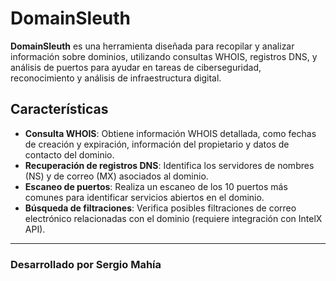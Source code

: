 # DomainSleuth

**DomainSleuth** es una herramienta diseñada para recopilar y analizar información sobre dominios, utilizando consultas WHOIS, registros DNS, y análisis de puertos para ayudar en tareas de ciberseguridad, reconocimiento y análisis de infraestructura digital.

## Características

- **Consulta WHOIS**: Obtiene información WHOIS detallada, como fechas de creación y expiración, información del propietario y datos de contacto del dominio.
- **Recuperación de registros DNS**: Identifica los servidores de nombres (NS) y de correo (MX) asociados al dominio.
- **Escaneo de puertos**: Realiza un escaneo de los 10 puertos más comunes para identificar servicios abiertos en el dominio.
- **Búsqueda de filtraciones**: Verifica posibles filtraciones de correo electrónico relacionadas con el dominio (requiere integración con IntelX API).

---

### Desarrollado por Sergio Mahía
